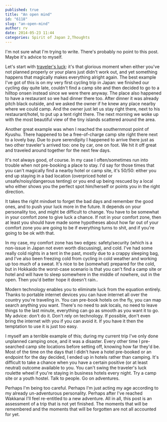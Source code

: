 ```yaml
---
published: true
title: "An open mind"
id: "6118"
slug: "an-open-mind"
author: rv
date: 2014-05-23 11:44
categories: Spirit of Japan 2,Thoughts
---
```

I'm not sure what I'm trying to write. There's probably no point to this post. Maybe it's advice to myself.

Let's start with <a href="http://www.nytimes.com/2002/04/07/travel/traveler-s-luck-or-courting-serendipity.html" target="_blank">traveler's luck</a>: it's that glorious moment when either you've not planned properly or your plans just didn't work out, and yet something happens that magically makes everything alright again. The best example I've got of this is on my very first cycling trip in Japan: we finished our cycling day quite late, couldn't find a camp site and then decided to go to a hilltop onsen instead since we were there anyway. The place also happened to have a restaurant so we had dinner there too. After dinner it was already pitch black outside, and we asked the owner if he knew any place nearby where we could camp. And the owner just let us stay right there, next to his restaurant/hotel, to put up a tent right there. The next morning we woke up with the most beautiful view of the tiny islands scattered around the area.

Another great example was when I reached the southernmost point of Kyushu. There happened to be a free-of-charge camp site right there next to a lovely bay. Due to pure serendipity I happened to arrive there just as two other traveler's arrived too: one by car, one on foot. We hit it off great and traveled around together for the next few days.

It's not always good, of course. In my case I often/sometimes run into trouble when not pre-booking a place to stay. I'd say for those times that you can't magically find a nearby hotel or camp site, it's 50/50: either you end up staying in a bad location (overpriced hotel or unsafe/noisy/dangerous tenting) or you end up being rescued by a local who either shows you the perfect spot him/herself or points you in the right direction.

It takes the right mindset to forget the bad days and remember the good ones, and to push your luck more in the future. It depends on your personality too, and might be difficult to change. You have to be somewhat in your comfort zone to give luck a chance. If not in your comfort zone, then at least you should have made some hypotheses about how far out of your comfort zone you are going to be if everything turns to shit, and if you're going to be ok with that.

In my case, my comfort zone has two edges: safety/security (which is a non-issue in Japan not even worth discussing), and cold. I've had some really cold nights in a tent in the past, mostly due to a crappy sleeping bag, and I've also been freezing cold from cycling in cold weather and working up too much of a sweat. It's nice to be (somewhat) prepared for the cold, but in Hokkaido the worst-case scenario is that you can't find a camp site or hotel and will have to sleep somewhere in the middle of nowhere, out in the open. Then you'd better hope it doesn't rain..

Modern technology enables you to eliminate luck from the equation entirely. Thanks to portable internet devices you can have internet all over the country you're traveling in. You can pre-book hotels on the fly, you can map search anything you want. There's no need to ask locals, no need to leave things to the last minute, everything can go as smooth as you want it to go. My advice: don't do it. Don't rely on technology. If possible, don't even bring the internet with you if you can avoid it. If you have it then the temptation to use it is just too easy.

I myself am a terrible example of this; during my current trip I've only done unplanned camping once, and it was a disaster. Every other time I pre-searched camp site locations before setting off, knowing how far they'd be. Most of the time on the days that I didn't have a hotel pre-booked or an endpoint for the day decided, I ended up in hotels rather than camping. It's difficult to take a chance when you have a certain positive (or at least neutral) outcome available to you. You can't swing the traveler's luck roulette wheel if you're staying in business hotels every night. Try a camp site or a youth hostel. Talk to people. Go on adventures.

Perhaps I'm being too careful. Perhaps I'm just acting my age according to my already un-adventurous personality. Perhaps after I've reached Wakkanai I'll feel re-entitled to a new adventure. All in all, this post is an assessment of a trip that is not yet finished. The moments that will be remembered and the moments that will be forgotten are not all accounted for yet.